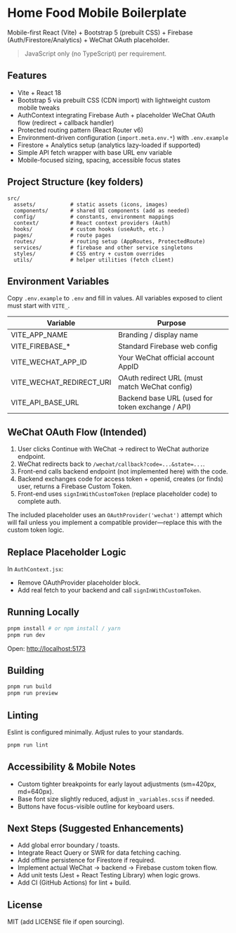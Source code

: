 # Home Food Mobile Boilerplate

Mobile-first React (Vite) + Bootstrap 5 (prebuilt CSS) + Firebase (Auth/Firestore/Analytics) + WeChat OAuth placeholder.

> JavaScript only (no TypeScript) per requirement.

## Features

- Vite + React 18
- Bootstrap 5 via prebuilt CSS (CDN import) with lightweight custom mobile tweaks
- AuthContext integrating Firebase Auth + placeholder WeChat OAuth flow (redirect + callback handler)
- Protected routing pattern (React Router v6)
- Environment-driven configuration (`import.meta.env.*`) with `.env.example`
- Firestore + Analytics setup (analytics lazy-loaded if supported)
- Simple API fetch wrapper with base URL env variable
- Mobile-focused sizing, spacing, accessible focus states

## Project Structure (key folders)

```text
src/
  assets/           # static assets (icons, images)
  components/       # shared UI components (add as needed)
  config/           # constants, environment mappings
  context/          # React context providers (Auth)
  hooks/            # custom hooks (useAuth, etc.)
  pages/            # route pages
  routes/           # routing setup (AppRoutes, ProtectedRoute)
  services/         # firebase and other service singletons
  styles/           # CSS entry + custom overrides
  utils/            # helper utilities (fetch client)
```

## Environment Variables

Copy `.env.example` to `.env` and fill in values. All variables exposed to client must start with `VITE_`.

| Variable | Purpose |
|----------|---------|
| VITE_APP_NAME | Branding / display name |
| VITE_FIREBASE_* | Standard Firebase web config |
| VITE_WECHAT_APP_ID | Your WeChat official account AppID |
| VITE_WECHAT_REDIRECT_URI | OAuth redirect URL (must match WeChat config) |
| VITE_API_BASE_URL | Backend base URL (used for token exchange / API) |

## WeChat OAuth Flow (Intended)

1. User clicks Continue with WeChat -> redirect to WeChat authorize endpoint.
2. WeChat redirects back to `/wechat/callback?code=...&state=...`.
3. Front-end calls backend endpoint (not implemented here) with the code.
4. Backend exchanges code for access token + openid, creates (or finds) user, returns a Firebase Custom Token.
5. Front-end uses `signInWithCustomToken` (replace placeholder code) to complete auth.

The included placeholder uses an `OAuthProvider('wechat')` attempt which will fail unless you implement a compatible provider—replace this with the custom token logic.

## Replace Placeholder Logic

In `AuthContext.jsx`:

- Remove OAuthProvider placeholder block.
- Add real fetch to your backend and call `signInWithCustomToken`.

## Running Locally

```bash
pnpm install # or npm install / yarn
pnpm run dev
```

Open: <http://localhost:5173>

## Building

```bash
pnpm run build
pnpm run preview
```

## Linting

Eslint is configured minimally. Adjust rules to your standards.

```bash
pnpm run lint
```

## Accessibility & Mobile Notes

- Custom tighter breakpoints for early layout adjustments (sm=420px, md=640px).
- Base font size slightly reduced, adjust in `_variables.scss` if needed.
- Buttons have focus-visible outline for keyboard users.

## Next Steps (Suggested Enhancements)

- Add global error boundary / toasts.
- Integrate React Query or SWR for data fetching caching.
- Add offline persistence for Firestore if required.
- Implement actual WeChat -> backend -> Firebase custom token flow.
- Add unit tests (Jest + React Testing Library) when logic grows.
- Add CI (GitHub Actions) for lint + build.

## License

MIT (add LICENSE file if open sourcing).
